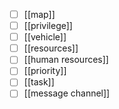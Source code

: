 - [ ] [[map]]
- [ ] [[privilege]]
- [ ] [[vehicle]]
- [ ] [[resources]]
- [ ] [[human resources]]
- [ ] [[priority]]
- [ ] [[task]]
- [ ] [[message channel]]